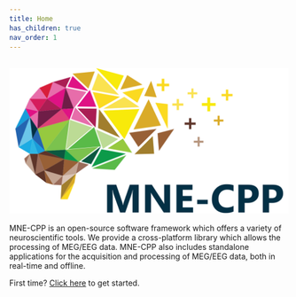 ```yaml
---
title: Home
has_children: true
nav_order: 1
---
```


&nbsp; &nbsp; &nbsp; &nbsp; &nbsp; &nbsp; &nbsp; &nbsp; ![If you can read this I messed up adding the logo](images/index.svg)

MNE-CPP is an open-source software framework which offers a variety of neuroscientific tools. We provide a cross-platform library which allows the processing of MEG/EEG data. MNE-CPP also includes standalone applications for the acquisition and processing of MEG/EEG data, both in real-time and offline.

First time? [Click here](pages/started/started.md) to get started.
